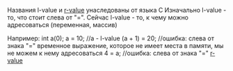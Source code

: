 Названия l-value и [r-value](r-value.md) унаследованы от языка С
Изначально l-value - то, что стоит слева от "=". Сейчас l-value - то, к чему можно адресоваться (переменная, массив)

Например:
int a(0);
a = 10; //a - l-value
(a + 1) = 20; //ошибка: слева от знака "=" временное выражение, которое не имеет места в памяти, мы не можем к нему адресоваться
4 = a; //ошибка: слева от знака "=" [r-value](r-value.md)
